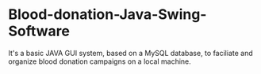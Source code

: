 # Blood-donation-Java-Swing-Software
It's a basic JAVA GUI system, based on a MySQL database, to faciliate and organize blood donation campaigns on a local machine. 

